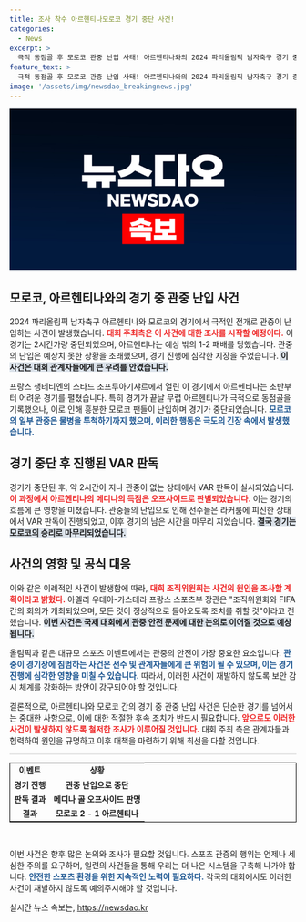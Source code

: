 ```yaml
---
title: 조사 착수 아르헨티나모로코 경기 중단 사건!
categories:
  - News
excerpt: >
  극적 동점골 후 모로코 관중 난입 사태! 아르헨티나와의 2024 파리올림픽 남자축구 경기 중 2시간가량 중단돼 물병 투척 논란까지. 과연 이 어수선한 상황이 어떤 결과를 초래할까?
feature_text: >
  극적 동점골 후 모로코 관중 난입 사태! 아르헨티나와의 2024 파리올림픽 남자축구 경기 중 2시간가량 중단돼 물병 투척 논란까지. 과연 이 어수선한 상황이 어떤 결과를 초래할까?
image: '/assets/img/newsdao_breakingnews.jpg'
---
```


<p><img src="/assets/img/newsdao_breakingnews.jpg" alt="cryptoinkorea 속보" /></p>

<h2 data-ke-size="size26">모로코, 아르헨티나와의 경기 중 관중 난입 사건</h2>

<p data-ke-size="size16">2024 파리올림픽 남자축구 아르헨티나와 모로코의 경기에서 극적인 전개로 관중이 난입하는 사건이 발생했습니다. <b><span style="color: #ee2323;">대회 주최측은 이 사건에 대한 조사를 시작할 예정이다.</span></b> 이 경기는 2시간가량 중단되었으며, 아르헨티나는 예상 밖의 1-2 패배를 당했습니다. 관중의 난입은 예상치 못한 상황을 초래했으며, 경기 진행에 심각한 지장을 주었습니다. <b><span style="background-color: #21538527;">이 사건은 대회 관계자들에게 큰 우려를 안겼습니다.</span></b></p>

<p data-ke-size="size16">프랑스 생테티엔의 스타드 조프루아기샤르에서 열린 이 경기에서 아르헨티나는 초반부터 어려운 경기를 펼쳤습니다. 특히 경기가 끝날 무렵 아르헨티나가 극적으로 동점골을 기록했으나, 이로 인해 흥분한 모로코 팬들이 난입하며 경기가 중단되었습니다. <b><span style="color: #1a5490;">모로코의 일부 관중은 물병을 투척하기까지 했으며, 이러한 행동은 극도의 긴장 속에서 발생했습니다.</span></b></p>

<h2 data-ke-size="size26">경기 중단 후 진행된 VAR 판독</h2>

<p data-ke-size="size16">경기가 중단된 후, 약 2시간이 지나 관중이 없는 상태에서 VAR 판독이 실시되었습니다. <b><span style="color: #ee2323;">이 과정에서 아르헨티나의 메디나의 득점은 오프사이드로 판별되었습니다.</span></b> 이는 경기의 흐름에 큰 영향을 미쳤습니다. 관중들의 난입으로 인해 선수들은 라커룸에 피신한 상태에서 VAR 판독이 진행되었고, 이후 경기의 남은 시간을 마무리 지었습니다. <b><span style="background-color: #21538527;">결국 경기는 모로코의 승리로 마무리되었습니다.</span></b></p>

<h2 data-ke-size="size26">사건의 영향 및 공식 대응</h2>

<p data-ke-size="size16">이와 같은 이례적인 사건이 발생함에 따라, <b><span style="color: #ee2323;">대회 조직위원회는 사건의 원인을 조사할 계획이라고 밝혔다.</span></b> 아멜리 우데아-카스테라 프랑스 스포츠부 장관은 "조직위원회와 FIFA 간의 회의가 개최되었으며, 모든 것이 정상적으로 돌아오도록 조치를 취할 것"이라고 전했습니다. <b><span style="background-color: #21538527;">이번 사건은 국제 대회에서 관중 안전 문제에 대한 논의로 이어질 것으로 예상됩니다.</span></b></p>

<p data-ke-size="size16">올림픽과 같은 대규모 스포츠 이벤트에서는 관중의 안전이 가장 중요한 요소입니다. <b><span style="color: #1a5490;">관중이 경기장에 침범하는 사건은 선수 및 관계자들에게 큰 위험이 될 수 있으며, 이는 경기 진행에 심각한 영향을 미칠 수 있습니다.</span></b> 따라서, 이러한 사건이 재발하지 않도록 보안 감시 체계를 강화하는 방안이 강구되어야 할 것입니다.</p>

<p data-ke-size="size16">결론적으로, 아르헨티나와 모로코 간의 경기 중 관중 난입 사건은 단순한 경기를 넘어서는 중대한 사항으로, 이에 대한 적절한 후속 조치가 반드시 필요합니다. <b><span style="color: #ee2323;">앞으로도 이러한 사건이 발생하지 않도록 철저한 조사가 이루어질 것입니다.</span></b> 대회 주최 측은 관계자들과 협력하여 원인을 규명하고 이후 대책을 마련하기 위해 최선을 다할 것입니다.</p>

<hr style="height:1px; border:none; background-color:#ccc;" />

<table style="width:100%; border:1px solid #000; border-collapse:collapse;">
  <tr>
    <td style="text-align: center; height: 17px;"><b>이벤트</b></td>
    <td style="text-align: center; height: 17px;"><b>상황</b></td>
  </tr>
  <tr>
    <td style="text-align: center; height: 17px;"><b>경기 진행</b></td>
    <td style="text-align: center; height: 17px;"><b>관중 난입으로 중단</b></td>
  </tr>
  <tr>
    <td style="text-align: center; height: 17px;"><b>판독 결과</b></td>
    <td style="text-align: center; height: 17px;"><b>메디나 골 오프사이드 판명</b></td>
  </tr>
  <tr>
    <td style="text-align: center; height: 17px;"><b>결과</b></td>
    <td style="text-align: center; height: 17px;"><b>모로코 2 - 1 아르헨티나</b></td>
  </tr>
</table>

<p data-ke-size="size16">&nbsp;</p>

<p data-ke-size="size16">이번 사건은 향후 많은 논의와 조사가 필요할 것입니다. 스포츠 관중의 행위는 언제나 세심한 주의를 요구하며, 일련의 사건들을 통해 우리는 더 나은 시스템을 구축해 나가야 합니다. <b><span style="color: #1a5490;">안전한 스포츠 환경을 위한 지속적인 노력이 필요하다.</span></b> 각국의 대회에서도 이러한 사건이 재발하지 않도록 예의주시해야 할 것입니다.</p>
실시간 뉴스 속보는, <a href="https://newsdao.kr" rel="dofollow">https://newsdao.kr</a>


